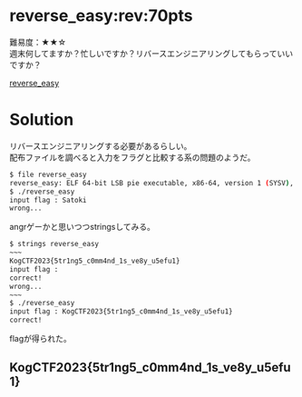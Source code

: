 # reverse_easy:rev:70pts
難易度：★★☆  
週末何してますか？忙しいですか？リバースエンジニアリングしてもらっていいですか？  

[reverse_easy](reverse_easy)  

# Solution
リバースエンジニアリングする必要があるらしい。  
配布ファイルを調べると入力をフラグと比較する系の問題のようだ。  
```bash
$ file reverse_easy
reverse_easy: ELF 64-bit LSB pie executable, x86-64, version 1 (SYSV), dynamically linked, interpreter /lib64/ld-linux-x86-64.so.2, BuildID[sha1]=e165d1d3ff8cf89e2cb248601393acc9243c4427, for GNU/Linux 3.2.0, not stripped
$ ./reverse_easy
input flag : Satoki
wrong...
```
angrゲーかと思いつつstringsしてみる。  
```bash
$ strings reverse_easy
~~~
KogCTF2023{5tr1ng5_c0mm4nd_1s_ve8y_u5efu1}
input flag :
correct!
wrong...
~~~
$ ./reverse_easy
input flag : KogCTF2023{5tr1ng5_c0mm4nd_1s_ve8y_u5efu1}
correct!
```
flagが得られた。  

## KogCTF2023{5tr1ng5_c0mm4nd_1s_ve8y_u5efu1}